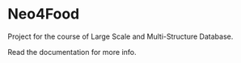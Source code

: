 # Neo4Food
Project for the course of Large Scale and Multi-Structure Database.

Read the documentation for more info.
